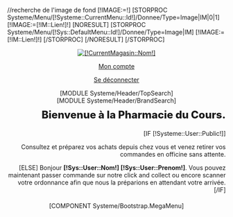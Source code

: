 //recherche de l'image de fond
[!IMAGE:=!]
[STORPROC Systeme/Menu/[!Systeme::CurrentMenu::Id!]/Donnee/Type=Image|IM|0|1]
[!IMAGE:=[!IM::Lien!]!]
[NORESULT]
[STORPROC Systeme/Menu/[!Sys::DefaultMenu::Id!]/Donnee/Type=Image|IM]
[!IMAGE:=[!IM::Lien!]!]
[/STORPROC]
[/NORESULT]
[/STORPROC]
<header id="header" class="header-wrap" style="background-image: url(/[!IMAGE!]);">
    <section class="header">
        <div class="container" >
            <div class="row">
                <div class="col-md-3">
                    <a id="header_logo" href="/" title="[!CurrentMagasin::Nom!]"> <img class="logo img-responsive" src="/[!CurrentMagasin::Logo!]" alt="[!CurrentMagasin::Nom!]" /> </a>
                </div>
                <div class="col-md-9">
                    <div class="row" style="margin-bottom: 20px;">
                        <div class="col-md-4  carre-wrapper" style="padding:0;">
                            <a class="carre carre-vert" href="/Mon-compte"><i class="fa fa-user-md"></i><p>Mon compte</p></a>
                            <a class="carre carre-orange" href="/Systeme/Deconnexion"><i class="fa fa-sign-out"></i><p>Se déconnecter</p></a>
                        </div>
                        <div class="col-md-3 " style="padding:0;">
                            [MODULE Systeme/Header/TopSearch]<br />
                            [MODULE Systeme/Header/BrandSearch]
                        </div>
                        <div class="col-md-5" style="padding:0;text-align: right">
                            <h2 style="margin-top: 10px;font-size: 24px;font-weight: 800;">Bienvenue à la Pharmacie du Cours.</h2>
                            [IF [!Systeme::User::Public!]]
                            <p>Consultez et préparez vos achats depuis chez vous et venez retirer vos commandes en officine sans attente.  </p>
                            [ELSE]
                            Bonjour <strong>[!Sys::User::Nom!] [!Sys::User::Prenom!]</strong>. Vous pouvez maintenant passer commande sur notre click and collect ou encore scanner votre ordonnance afin que nous la préparions en attendant votre arrivée.
                            [/IF]
                        </div>
                    </div>
                    [COMPONENT Systeme/Bootstrap.MegaMenu]
                </div>
            </div>
        </div>
    </section>
</header>

